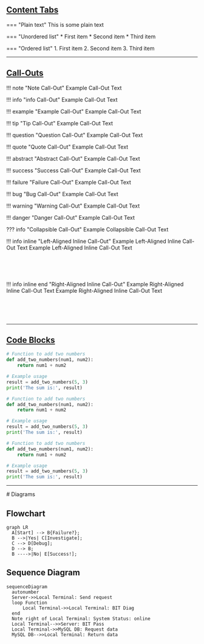 ## <u>Content Tabs</u>
=== "Plain text"
    This is some plain text

=== "Unordered list"
    * First item
    * Second item
    * Third item

=== "Ordered list"
    1. First item
    2. Second item
    3. Third item
<hr>


## <u>Call-Outs</u>
!!! note "Note Call-Out"
    Example Call-Out Text

!!! info "info Call-Out"
    Example Call-Out Text

!!! example "Example Call-Out"
    Example Call-Out Text

!!! tip "Tip Call-Out"
    Example Call-Out Text

!!! question "Question Call-Out"
    Example Call-Out Text

!!! quote "Quote Call-Out"
    Example Call-Out Text

!!! abstract "Abstract Call-Out"
    Example Call-Out Text

!!! success "Success Call-Out"
    Example Call-Out Text

!!! failure "Failure Call-Out"
    Example Call-Out Text

!!! bug "Bug Call-Out"
    Example Call-Out Text

!!! warning "Warning Call-Out"
    Example Call-Out Text

!!! danger "Danger Call-Out"
    Example Call-Out Text

??? info "Collapsible Call-Out"
    Example Collapsible Call-Out Text

!!! info inline "Left-Aligned Inline Call-Out"
    Example Left-Aligned Inline Call-Out Text
Example Left-Aligned Inline Call-Out Text

<br>
<br>
<br>

!!! info inline end "Right-Aligned Inline Call-Out"
    Example Right-Aligned Inline Call-Out Text
Example Right-Aligned Inline Call-Out Text

<br>
<br>
<br>
<hr>

## <u>Code Blocks</u>
```py title="Syntax Highlighting"
# Function to add two numbers
def add_two_numbers(num1, num2):
    return num1 + num2

# Example usage
result = add_two_numbers(5, 3)
print('The sum is:', result)
```

```py title="Line Numbers" linenums="1"
# Function to add two numbers
def add_two_numbers(num1, num2):
    return num1 + num2

# Example usage
result = add_two_numbers(5, 3)
print('The sum is:', result)
```

```py title="Line Highlighting" linenums="1" hl_lines="2-4"
# Function to add two numbers
def add_two_numbers(num1, num2):
    return num1 + num2

# Example usage
result = add_two_numbers(5, 3)
print('The sum is:', result)
```

<hr>
# Diagrams

## Flowchart
```mermaid
graph LR
  A[Start] --> B{Failure?};
  B -->|Yes| C[Investigate];
  C --> D[Debug];
  D --> B;
  B ---->|No| E[Success!];
```

## Sequence Diagram
```mermaid
sequenceDiagram
  autonumber
  Server->>Local Terminal: Send request
  loop Function
      Local Terminal->>Local Terminal: BIT Diag
  end
  Note right of Local Terminal: System Status: online
  Local Terminal-->>Server: BIT Pass
  Local Terminal->>MySQL DB: Request data
  MySQL DB-->>Local Terminal: Return data
```